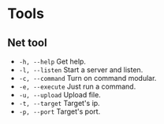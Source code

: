 # Tools

## Net tool
- `-h, --help` Get help.
- `-l, --listen` Start a server and listen.
- `-c, --command` Turn on command modular.
- `-e, --execute` Just run a command.
- `-u, --upload` Upload file.
- `-t, --target` Target's ip.
- `-p, --port` Target's port.
